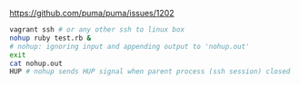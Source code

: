 https://github.com/puma/puma/issues/1202

```bash
vagrant ssh # or any other ssh to linux box
nohup ruby test.rb &
# nohup: ignoring input and appending output to 'nohup.out'
exit
cat nohup.out
HUP # nohup sends HUP signal when parent process (ssh session) closed
```
